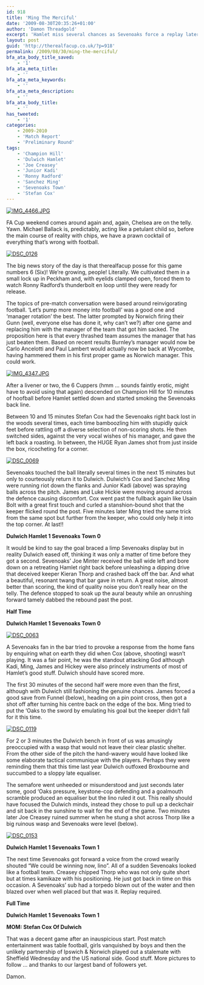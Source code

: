 ```yaml
---
id: 918
title: 'Ming The Merciful'
date: '2009-08-30T20:35:26+01:00'
author: 'Damon Threadgold'
excerpt: 'Hamlet miss several chances as Sevenoaks force a replay later in the week.'
layout: post
guid: 'http://therealfacup.co.uk/?p=918'
permalink: /2009/08/30/ming-the-merciful/
bfa_ata_body_title_saved:
    - '1'
bfa_ata_meta_title:
    - ''
bfa_ata_meta_keywords:
    - ''
bfa_ata_meta_description:
    - ''
bfa_ata_body_title:
    - ''
has_tweeted:
    - '1'
categories:
    - 2009-2010
    - 'Match Report'
    - 'Preliminary Round'
tags:
    - 'Champion Hill'
    - 'Dulwich Hamlet'
    - 'Joe Creasey'
    - 'Junior Kadi'
    - 'Ronny Radford'
    - 'Sanchez Ming'
    - 'Sevenoaks Town'
    - 'Stefan Cox'
---
```


[![IMG_4466.JPG](http://lh3.ggpht.com/_3L4_Y2OBz2M/SpxQqVERgJI/AAAAAAAAAWU/qbqgd2PhLqA/IMG_4466.JPG?imgmax=200)](http://lh3.ggpht.com/_3L4_Y2OBz2M/SpxQqVERgJI/AAAAAAAAAWU/qbqgd2PhLqA/IMG_4466.JPG?imgmax=640)

FA Cup weekend comes around again and, again, Chelsea are on the telly. Yawn. Michael Ballack is, predictably, acting like a petulant child so, before the main course of reality with chips, we have a prawn cocktail of everything that’s wrong with football.

[![DSC_0126](http://lh6.ggpht.com/_3L4_Y2OBz2M/Sq5T6lJlO1I/AAAAAAAAAmc/k8Es0FuWxfs/DSC_0126.jpg?imgmax=200)](http://lh6.ggpht.com/_3L4_Y2OBz2M/Sq5T6lJlO1I/AAAAAAAAAmc/k8Es0FuWxfs/DSC_0126.jpg?imgmax=640)

The big news story of the day is that therealfacup posse for this game numbers 6 (Six)! We’re growing, people! Literally. We cultivated them in a small lock up in Peckham and, with eyelids clamped open, forced them to watch Ronny Radford’s thunderbolt en loop until they were ready for release.

The topics of pre-match conversation were based around reinvigorating football. ‘Let’s pump more money into football’ was a good one and ‘manager rotation’ the best. The latter prompted by Norwich firing their Gunn (well, everyone else has done it, why can’t we?) after one game and replacing him with the manager of the team that got him sacked. The proposition here is that every thrashed team assumes the manager that has just beaten them. Based on recent results Burnley’s manager would now be Carlo Ancelotti and Paul Lambert would actually now be back at Wycombe, having hammered them in his first proper game as Norwich manager. This could work.

[![IMG_4347.JPG](http://lh3.ggpht.com/_3L4_Y2OBz2M/SpxQ4h0AMFI/AAAAAAAAAXY/p22tEBxYZP4/IMG_4347.JPG?imgmax=200)](http://lh3.ggpht.com/_3L4_Y2OBz2M/SpxQ4h0AMFI/AAAAAAAAAXY/p22tEBxYZP4/IMG_4347.JPG?imgmax=640)

After a livener or two, the 6 Cuppers (hmm … sounds faintly erotic, might have to avoid using that again) descended on Champion Hill for 10 minutes of hoofball before Hamlet settled down and started smoking the Sevenoaks back line.

Between 10 and 15 minutes Stefan Cox had the Sevenoaks right back lost in the woods several times, each time bamboozling him with stupidly quick feet before rattling off a diverse selection of non-scoring shots. He then switched sides, against the very vocal wishes of his manager, and gave the left back a roasting. In between, the HUGE Ryan James shot from just inside the box, ricocheting for a corner.

[![DSC_0069](http://lh6.ggpht.com/_3L4_Y2OBz2M/SpqfHA5bVHI/AAAAAAAAAN4/6qxDs9aNYP0/DSC_0069.jpg?imgmax=200)](http://lh6.ggpht.com/_3L4_Y2OBz2M/SpqfHA5bVHI/AAAAAAAAAN4/6qxDs9aNYP0/DSC_0069.jpg?imgmax=640)

Sevenoaks touched the ball literally several times in the next 15 minutes but only to courteously return it to Dulwich. Dulwich’s Cox and Sanchez Ming were running riot down the flanks and Junior Kadi (above) was spraying balls across the pitch. James and Luke Hickie were moving around across the defence causing discomfort. Cox went past the fullback again like Usain Bolt with a great first touch and curled a stanshion-bound shot that the keeper flicked round the post. Five minutes later Ming tried the same trick from the same spot but further from the keeper, who could only help it into the top corner. At last!!

**Dulwich Hamlet 1 Sevenoaks Town 0**

It would be kind to say the goal braced a limp Sevenoaks display but in reality Dulwich eased off, thinking it was only a matter of time before they got a second. Sevenoaks’ Joe Minter received the ball wide left and bore down on a retreating Hamlet right back before unleashing a dipping drive that deceived keeper Kieran Thorp and crashed back off the bar. And what a beautiful, resonant twang that bar gave in return. A great noise, almost better than scoring, the kind of quality noise you don’t really hear on the telly. The defence stopped to soak up the aural beauty while an onrushing forward tamely dabbed the rebound past the post.

**Half Time**

**Dulwich Hamlet 1 Sevenoaks Town 0**

[![DSC_0063](http://lh4.ggpht.com/_3L4_Y2OBz2M/Spqeowm6JiI/AAAAAAAAANo/1rgpqRN5aiI/DSC_0063.jpg?imgmax=200)](http://lh4.ggpht.com/_3L4_Y2OBz2M/Spqeowm6JiI/AAAAAAAAANo/1rgpqRN5aiI/DSC_0063.jpg?imgmax=640)

A Sevenoaks fan in the bar tried to provoke a response from the home fans by enquiring what on earth they did when Cox (above, shooting) wasn’t playing. It was a fair point, he was the standout attacking God although Kadi, Ming, James and Hickey were also princely instruments of most of Hamlet’s good stuff. Dulwich should have scored more.

The first 30 minutes of the second half were more even than the first, although with Dulwich still fashioning the genuine chances. James forced a good save from Funnel (below), heading on a pin point cross, then got a shot off after turning his centre back on the edge of the box. Ming tried to put the ‘Oaks to the sword by emulating his goal but the keeper didn’t fall for it this time.

[![DSC_0119](http://lh5.ggpht.com/_3L4_Y2OBz2M/Spqg-SQRohI/AAAAAAAAAOw/hRXL1nLe3vQ/DSC_0119.jpg?imgmax=200)](http://lh5.ggpht.com/_3L4_Y2OBz2M/Spqg-SQRohI/AAAAAAAAAOw/hRXL1nLe3vQ/DSC_0119.jpg?imgmax=640)

For 2 or 3 minutes the Dulwich bench in front of us was amusingly preoccupied with a wasp that would not leave their clear plastic shelter. From the other side of the pitch the hand-wavery would have looked like some elaborate tactical communique with the players. Perhaps they were reminding them that this time last year Dulwich outfoxed Broxbourne and succumbed to a sloppy late equaliser.

The semafore went unheeded or misunderstood and just seconds later some, good ‘Oaks pressure, keystone-cop defending and a goalmouth scramble produced an equaliser but the lino ruled it out. This really should have focused the Dulwich minds, instead they chose to pull up a deckchair and sit back in the sunshine to wait for the end of the game. Two minutes later Joe Creasey ruined summer when he stung a shot across Thorp like a big ruinous wasp and Sevenoaks were level (below).

[![DSC_0153](http://lh6.ggpht.com/_3L4_Y2OBz2M/Spq0LO0rh0I/AAAAAAAAATc/QrkliOvVfyo/DSC_0153.jpg?imgmax=200)](http://lh6.ggpht.com/_3L4_Y2OBz2M/Spq0LO0rh0I/AAAAAAAAATc/QrkliOvVfyo/DSC_0153.jpg?imgmax=640)

**Dulwich Hamlet 1 Sevenoaks Town 1**

The next time Sevenoaks got forward a voice from the crowd wearily shouted “We could be winning now, lino”. All of a sudden Sevenoaks looked like a football team. Creasey chipped Thorp who was not only quite short but at times kamikaze with his positioning. He just got back in time on this occasion. A Sevenoaks’ sub had a torpedo blown out of the water and then blazed over when well placed but that was it. Replay required.

**Full Time**

**Dulwich Hamlet 1 Sevenoaks Town 1**

**MOM: Stefan Cox Of Dulwich**

That was a decent game after an inauspicious start. Post match entertainment was table football, girls vanquished by boys and then the unlikely partnership of Ipswich &amp; Norwich played out a stalemate with Sheffield Wednesday and the US national side. Good stuff. More pictures to follow … and thanks to our largest band of followers yet.

Damon.